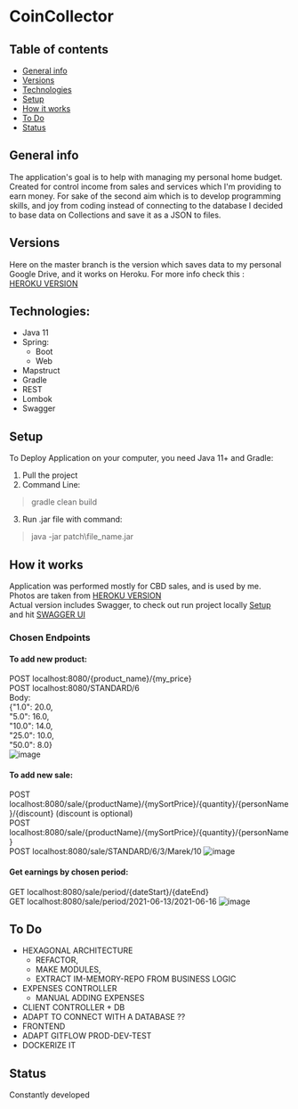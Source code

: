 # CoinCollector
## Table of contents
* [General info](#general-info)
* [Versions](#versions)
* [Technologies](#technologies)
* [Setup](#setup)
* [How it works](#how-it-works)
* [To Do](#to-do)
* [Status](#status)


## General info
The application's goal is to help with managing my personal home budget. 
Created for control income from sales and services which I'm providing to earn money. 
For sake of the second aim which is to develop programming skills, 
and joy from coding instead of connecting to the database I decided to base data on Collections and save it as a JSON to files.


## Versions
Here on the master branch is the version which saves data to my personal Google Drive, and it works on Heroku. 
For more info check this : <br />
[HEROKU VERSION](https://github.com/PatrykSzymonMlynczak/coinCollector/tree/master)


## Technologies:
* Java 11
* Spring: 
  * Boot
  * Web
* Mapstruct
* Gradle 
* REST
* Lombok
* Swagger


## Setup 
To Deploy Application on your computer, you need Java 11+ and Gradle:

1. Pull the project
3. Command Line:
>gradle clean build

3. Run .jar file with command:
>java -jar patch\file_name.jar

## How it works
Application was performed mostly for CBD sales, and is used by me. <br /> 
Photos are taken from [HEROKU VERSION](https://github.com/PatrykSzymonMlynczak/coinCollector/tree/master)<br /> 
Actual version includes Swagger, to check out run project locally [Setup](#setup) <br />
and hit [SWAGGER UI](http://localhost:8080/swagger-ui.html#/)


### Chosen Endpoints

#### To add new product:
POST localhost:8080/{product_name}/{my_price}<br /> 
POST localhost:8080/STANDARD/6<br /> 
Body:<br />
{"1.0": 20.0,<br />
"5.0": 16.0,<br />
"10.0": 14.0,<br />
"25.0": 10.0,<br />
"50.0": 8.0}<br />
![image](https://user-images.githubusercontent.com/44747531/122130747-62711280-ce38-11eb-82fb-2cdee8eed557.png)

#### To add new sale:
POST localhost:8080/sale/{productName}/{mySortPrice}/{quantity}/{personName}/{discount}  (discount is optional)<br /> 
POST localhost:8080/sale/{productName}/{mySortPrice}/{quantity}/{personName}<br /> 
POST localhost:8080/sale/STANDARD/6/3/Marek/10
![image](https://user-images.githubusercontent.com/44747531/122131244-2be7c780-ce39-11eb-90d9-7613ef7081d3.png)

#### Get earnings by chosen period:
GET localhost:8080/sale/period/{dateStart}/{dateEnd}<br /> 
GET localhost:8080/sale/period/2021-06-13/2021-06-16
![image](https://user-images.githubusercontent.com/44747531/122133698-808d4180-ce3d-11eb-9c0e-ba7fe5e8b6f6.png)

## To Do
* HEXAGONAL ARCHITECTURE  
    * REFACTOR, 
    * MAKE MODULES, 
    * EXTRACT IM-MEMORY-REPO FROM BUSINESS LOGIC  
* EXPENSES CONTROLLER
    * MANUAL ADDING EXPENSES
* CLIENT CONTROLLER + DB
* ADAPT TO CONNECT WITH A DATABASE ??
* FRONTEND
* ADAPT GITFLOW PROD-DEV-TEST
* DOCKERIZE IT

## Status
Constantly developed
